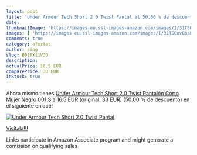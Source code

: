 ```yaml
---
layout: post
title: 'Under Armour Tech Short 2.0 Twist Pantal al 50.00 % de descuento'
date: 
thumbnailImage: 'https://images-eu.ssl-images-amazon.com/images/I/31TSGxvObsL._SL200_.jpg'
images: [ 'https://images-eu.ssl-images-amazon.com/images/I/31TSGxvObsL._SL200_.jpg' ]
comments: true
category: ofertas
author: ring
slug: B01FX11VJO
description:
actualPrice: 16.5 EUR
comparePrice: 33 EUR
inStock: true
---
```


Ahora mismo tienes [Under Armour Tech Short 2.0 Twist Pantalón Corto  Mujer  Negro  001   S](https://www.amazon.es/dp/B01FX11VJO/?tag=tolees-21) a 16.5 EUR (original: 33 EUR) (50.00 %  de descuento) en el siguiente enlace!

[![Under Armour Tech Short 2.0 Twist Pantal](https://images-eu.ssl-images-amazon.com/images/I/31TSGxvObsL._SL200_.jpg)](https://www.amazon.es/dp/B01FX11VJO/?tag=tolees-21)

[Visítala!!!](https://www.amazon.es/dp/B01FX11VJO/?tag=tolees-21)

Links participate in Amazon Associate program and might generate a comission on qualifying sales
